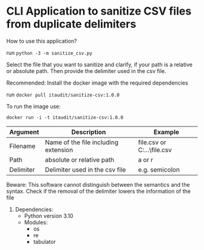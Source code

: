 # CLI Application to sanitize CSV files from duplicate delimiters

How to use this application?

run `python -3 -m sanitize_csv.py`

Select the file that you want to sanitize and clarify, if your path is a relative or absolute path.
Then provide the delimiter used in the csv file.

Recommended: Install the docker image with the required dependencies

run `docker pull itaudit/sanitize-csv:1.0.0`

To run the image use:

`docker run -i -t itaudit/sanitize-csv:1.0.0`

| Argument  | Description                          | Example                     |
| --------- | ------------------------------------ | --------------------------- |
| Filename  | Name of the file including extension | file.csv or C:\...\file.csv |
| Path      | absolute or relative path            | a or r                      |
| Delimiter | Delimiter used in the csv file       | e.g. semicolon              |

Beware: This software cannot distinguish between the semantics and the syntax.
Check if the removal of the delimiter lowers the information of the file

1. Dependencies:
    - Python version 3.10
    - Modules:
        - os
        - re
        - tabulator
